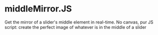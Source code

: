 # middleMirror.JS
Get the mirror of a slider's middle element in real-time.
No canvas, pur JS script: create the perfect image of whatever is in the middle of a slider

